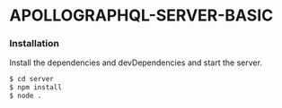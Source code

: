 # APOLLOGRAPHQL-SERVER-BASIC

### Installation


Install the dependencies and devDependencies and start the server.

```sh
$ cd server
$ npm install 
$ node . 
```